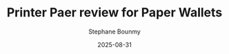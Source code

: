 ---
title: "Printer Paer review for Paper Wallets"
description: ""
layout: post
date: 2025-08-31
author: Stephane Bounmy
tags: review
---